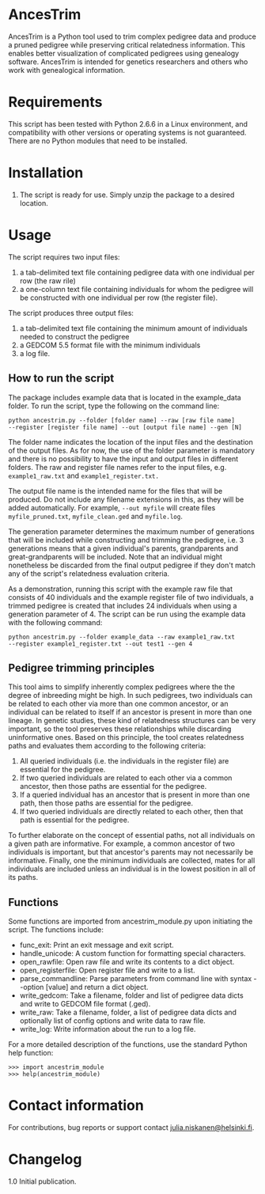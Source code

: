 # AncesTrim

AncesTrim is a Python tool used to trim complex pedigree data and
produce a pruned pedigree while preserving critical relatedness
information. This enables better visualization of complicated pedigrees
using genealogy software. AncesTrim is intended for genetics
researchers and others who work with genealogical information.

# Requirements

This script has been tested with Python 2.6.6 in a Linux environment,
and compatibility with other versions or operating systems is not
guaranteed. There are no Python modules that need to be installed.

# Installation

1. The script is ready for use. Simply unzip the package to a desired
location.

# Usage

The script requires two input files:

1. a tab-delimited text file containing pedigree data with one
individual per row (the raw rile)
2. a one-column text file containing individuals for whom the pedigree
will be constructed with one individual per row (the register file).

The script produces three output files:

1. a tab-delimited text file containing the minimum amount of
individuals needed to construct the pedigree
2. a GEDCOM 5.5 format file with the minimum individuals
3. a log file.

## How to run the script

The package includes example data that is located in the example_data
folder. To run the script, type the following on the command line:

```
python ancestrim.py --folder [folder name] --raw [raw file name]
--register [register file name] --out [output file name] --gen [N]
```

The folder name indicates the location of the input files and the
destination of the output files. As for now, the use of the folder
parameter is mandatory and there is no possibility to have the input
and output files in different folders. The raw and register file names
refer to the input files, e.g. `example1_raw.txt` and
`example1_register.txt.`

The output file name is the intended name for the files that will be
produced. Do not include any filename extensions in this, as they will
be added automatically. For example, `--out myfile` will create files
`myfile_pruned.txt`, `myfile_clean.ged` and `myfile.log`.

The generation parameter determines the maximum number of generations
that will be included while constructing and trimming the pedigree,
i.e. 3 generations means that a given individual's parents,
grandparents and great-grandparents will be included. Note that an
individual might nonetheless be discarded from the final output
pedigree if they don't match any of the script's relatedness evaluation
criteria.

As a demonstration, running this script with the example raw file that
consists of 40 individuals and the example register file of two
individuals, a trimmed pedigree is created that includes 24 individuals
when using a generation parameter of 4. The script can be run using the
example data with the following command:

```
python ancestrim.py --folder example_data --raw example1_raw.txt
--register example1_register.txt --out test1 --gen 4
```

## Pedigree trimming principles

This tool aims to simplify inherently complex pedigrees where the
the degree of inbreeding might be high. In such pedigrees, two
individuals can be related to each other via more than one common
ancestor, or an individual can be related to itself if an ancestor is
present in more than one lineage. In genetic studies, these kind of
relatedness structures can be very important, so the tool preserves
these relationships while discarding uninformative ones. Based on this
principle, the tool creates relatedness paths and evaluates them
according to the following criteria:

1. All queried individuals (i.e. the individuals in the register file)
are essential for the pedigree.
2. If two queried individuals are related to each other via a common
ancestor, then those paths are essential for the pedigree.
3. If a queried individual has an ancestor that is present in more than
one path, then those paths are essential for the pedigree.
4. If two queried individuals are directly related to each other, then
that path is essential for the pedigree.

To further elaborate on the concept of essential paths, not all
individuals on a given path are informative. For example, a common
ancestor of two individuals is important, but that ancestor's parents
may not necessarily be informative. Finally, one the minimum
individuals are collected, mates for all individuals are included
unless an individual is in the lowest position in all of its paths.

## Functions

Some functions are imported from ancestrim_module.py upon initiating
the script. The functions include:

* func_exit: Print an exit message and exit script.
* handle_unicode: A custom function for formatting special characters.
* open_rawfile: Open raw file and write its contents to a dict object.
* open_registerfile: Open register file and write to a list.
* parse_commandline: Parse parameters from command line with syntax
--option [value] and return a dict object.
* write_gedcom: Take a filename, folder and list of pedigree data dicts
and write to GEDCOM file format (.ged).
* write_raw:  Take a filename, folder, a list of pedigree data dicts and
optionally list of config options and write data to raw file.
* write_log: Write information about the run to a log file.

For a more detailed description of the functions, use the standard
Python help function:

```
>>> import ancestrim_module
>>> help(ancestrim_module)
```

# Contact information

For contributions, bug reports or support contact
julia.niskanen@helsinki.fi.

# Changelog

1.0 Initial publication.
